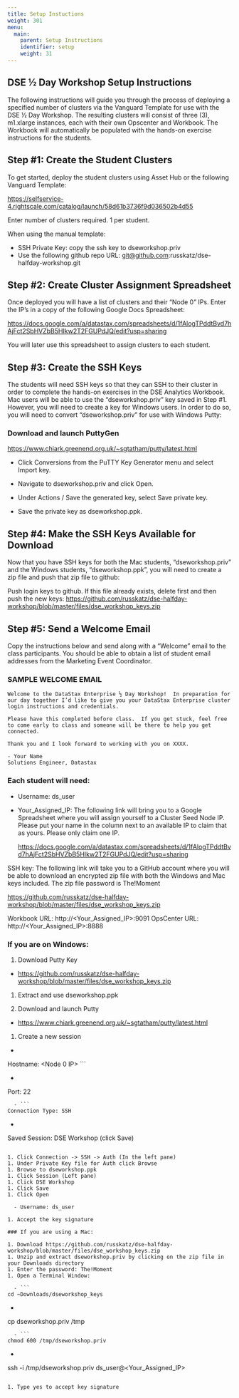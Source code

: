 ```yaml
---
title: Setup Instuctions
weight: 301
menu:
  main:
    parent: Setup Instructions
    identifier: setup
    weight: 31
---
```


## DSE ½ Day Workshop Setup Instructions

The following instructions will guide you through the process of deploying a specified number of clusters via the Vanguard Template for use with the DSE ½ Day Workshop.  The resulting clusters will consist of three (3), m1.xlarge instances, each with their own Opscenter and Workbook.  The Workbook will automatically be populated with the hands-on exercise instructions for the students.

##  Step #1:  Create the Student Clusters

To get started, deploy the student clusters using Asset Hub or the following Vanguard Template:

 https://selfservice-4.rightscale.com/catalog/launch/58d61b3736f9d036502b4d55

Enter number of clusters required.  1 per student.

When using the manual template:

- SSH Private Key: copy the ssh key to dseworkshop.priv
- Use the following github repo URL: git@github.com:russkatz/dse-halfday-workshop.git

## Step #2:  Create Cluster Assignment Spreadsheet

Once deployed you will have a list of clusters and their “Node 0” IPs.  Enter the IP’s in a copy of the following Google Docs Spreadsheet:

https://docs.google.com/a/datastax.com/spreadsheets/d/1fAlogTPddtBvd7hAjFct2SbHVZbB5HIkw2T2FGUPdJQ/edit?usp=sharing

You will later use this spreadsheet to assign clusters to each student.

## Step #3:  Create the SSH Keys

The students will need SSH keys so that they can SSH to their cluster in order to complete the hands-on exercises in the DSE Analytics Workbook. Mac users will be able to use the “dseworkshop.priv” key saved in Step #1.  However, you will need to create a key for Windows users.   In order to do so, you will need to convert “dseworkshop.priv” for use with Windows Putty:

### Download and launch PuttyGen

  https://www.chiark.greenend.org.uk/~sgtatham/putty/latest.html

- Click Conversions from the PuTTY Key Generator menu and select Import key.

- Navigate to dseworkshop.priv and click Open.

- Under Actions / Save the generated key, select Save private key.

- Save the private key as dseworkshop.ppk.

## Step #4:  Make the SSH Keys Available for Download

Now that you have SSH keys for both the Mac students, “dseworkshop.priv” and the Windows students, “dseworkshop.ppk”, you will need to create a zip file and push that zip file to github:

Push login keys to github.  If this file already exists, delete first and then push the new keys: https://github.com/russkatz/dse-halfday-workshop/blob/master/files/dse_workshop_keys.zip


## Step #5:  Send a Welcome Email  

Copy the instructions below and send along with a “Welcome” email to the class participants.  You should be able to obtain a list of student email addresses from the Marketing Event Coordinator. 


### SAMPLE WELCOME EMAIL

```
Welcome to the DataStax Enterprise ½ Day Workshop!  In preparation for our day together I’d like to give you your DataStax Enterprise cluster login instructions and credentials. 
 
Please have this completed before class.  If you get stuck, feel free to come early to class and someone will be there to help you get connected.
 
Thank you and I look forward to working with you on XXXX.
 
- Your Name
Solutions Engineer, Datastax
```



### Each student will need:

- Username: ds_user
- Your_Assigned_IP:   The following link will bring you to a Google Spreadsheet where you will assign yourself to a Cluster Seed Node IP.  Please put your name in the column next to an available IP to claim that as yours.  Please only claim one IP.

  https://docs.google.com/a/datastax.com/spreadsheets/d/1fAlogTPddtBvd7hAjFct2SbHVZbB5HIkw2T2FGUPdJQ/edit?usp=sharing

SSH key: The following link will take you to a GitHub account where you will be able to download an encrypted zip file with both the Windows and Mac keys included. The zip file password is The!Moment
 
https://github.com/russkatz/dse-halfday-workshop/blob/master/files/dse_workshop_keys.zip
 
Workbook URL:    http://<Your_Assigned_IP>:9091
OpsCenter URL:  http://<Your_Assigned_IP>:8888

### If you are on Windows:

1. Download Putty Key

  - https://github.com/russkatz/dse-halfday-workshop/blob/master/files/dse_workshop_keys.zip

1. Extract and use dseworkshop.ppk

1. Download and launch Putty

  - https://www.chiark.greenend.org.uk/~sgtatham/putty/latest.html

1. Create a new session

  - ```
Hostname: <Node 0 IP> ```
  - ```
Port: 22
```
  - ```
Connection Type: SSH
```
  - ```
Saved Session: DSE Workshop (click Save)
```

1. Click Connection -> SSH -> Auth (In the left pane)
1. Under Private Key file for Auth click Browse
1. Browse to dseworkshop.ppk
1. Click Session (Left pane)
1. Click DSE Workshop
1. Click Save
1. Click Open

  - Username: ds_user

1. Accept the key signature 

### If you are using a Mac:

1. Download https://github.com/russkatz/dse-halfday-workshop/blob/master/files/dse_workshop_keys.zip
1. Unzip and extract dseworkshop.priv by clicking on the zip file in your Downloads directory
1. Enter the password: The!Moment
1. Open a Terminal Window:

  - ```
cd ~Downloads/dseworkshop_keys
```
  - ```
cp dseworkshop.priv  /tmp
```
  - ```
chmod 600 /tmp/dseworkshop.priv
```
  - ```
ssh -i /tmp/dseworkshop.priv ds_user@<Your_Assigned_IP>
```

1. Type yes to accept key signature

